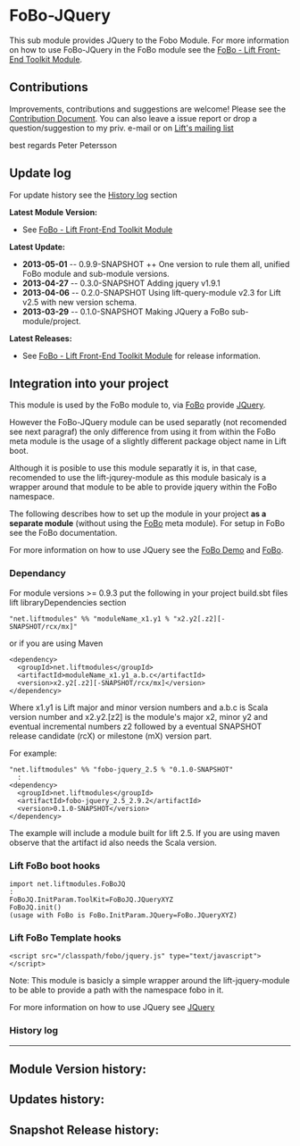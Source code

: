 FoBo-JQuery
=========================

This sub module provides JQuery to the Fobo Module.
For more information on how to use FoBo-JQuery in the FoBo module see the [FoBo - Lift Front-End Toolkit Module](https://github.com/karma4u101/FoBo).

Contributions
------
Improvements, contributions and suggestions are welcome! Please see the [Contribution Document](https://github.com/karma4u101/FoBo/blob/master/CONTRIBUTING.md). You can also leave a issue report or drop a question/suggestion to my priv. e-mail or on [Lift's mailing list](http://groups.google.com/group/liftweb/) 

best regards 
Peter Petersson 

Update log
----------

For update history see the [History log](https://github.com/karma4u101/FoBo/tree/master/Foundation#history-log) section

**Latest Module Version:**
- See [FoBo - Lift Front-End Toolkit Module](https://github.com/karma4u101/FoBo) 

**Latest Update:**
- **2013-05-01** -- 0.9.9-SNAPSHOT ++ One version to rule them all, unified FoBo module and sub-module versions.
- **2013-04-27** -- 0.3.0-SNAPSHOT Adding jquery v1.9.1
- **2013-04-06** -- 0.2.0-SNAPSHOT Using lift-query-module v2.3 for Lift v2.5 with new version schema.
- **2013-03-29** -- 0.1.0-SNAPSHOT Making JQuery a FoBo sub-module/project.

**Latest Releases:**
- See [FoBo - Lift Front-End Toolkit Module](https://github.com/karma4u101/FoBo) for release information.



Integration into your project 
-------------------------------

This module is used by the FoBo module to, via [FoBo](https://github.com/karma4u101/FoBo/blob/master/README.md) provide [JQuery](http://jquery.com/). 

However the FoBo-JQuery module can be used separatly (not recomended see next paragraf) the only difference from using it from within the FoBo meta module is the usage of a slightly different package object name in Lift boot. 

Although it is posible to use this module separatly it is, in that case, recomended to use the lift-jqurey-module as this module basicaly is a wrapper around that module to be able to provide jquery within the FoBo namespace. 

The following describes how to set up the module in your project **as a separate module** (without using the [FoBo](https://github.com/karma4u101/FoBo/blob/master/README.md) meta module). For setup in FoBo see the FoBo documentation.

For more information on how to use JQuery see the [FoBo Demo](http://www.media4u101.se/fobo-lift-template-demo/) and [FoBo](https://github.com/karma4u101/FoBo/blob/master/README.md).  


### Dependancy

For module versions >= 0.9.3 put the following in your project build.sbt files lift libraryDependencies section 

    "net.liftmodules" %% "moduleName_x1.y1 % "x2.y2[.z2][-SNAPSHOT/rcx/mx]"

or if you are using Maven

    <dependency>
      <groupId>net.liftmodules</groupId>
      <artifactId>moduleName_x1.y1_a.b.c</artifactId>
      <version>x2.y2[.z2][-SNAPSHOT/rcx/mx]</version>
    </dependency>

Where x1.y1 is Lift major and minor version numbers and a.b.c is Scala
version number and x2.y2.[z2] is the module's major x2, minor y2 and
eventual incremental numbers z2 followed by a eventual SNAPSHOT 
release candidate (rcX) or milestone (mX) version part.

For example:

    "net.liftmodules" %% "fobo-jquery_2.5 % "0.1.0-SNAPSHOT"
      :
    <dependency>
      <groupId>net.liftmodules</groupId>
      <artifactId>fobo-jquery_2.5_2.9.2</artifactId>
      <version>0.1.0-SNAPSHOT</version>
    </dependency>

The example will include a module built for lift 2.5. If you are using maven observe that the artifact id also needs the Scala version.

### Lift FoBo boot hooks

    import net.liftmodules.FoBoJQ 
    :
    FoBoJQ.InitParam.ToolKit=FoBoJQ.JQueryXYZ
    FoBoJQ.init()
    (usage with FoBo is FoBo.InitParam.JQuery=FoBo.JQueryXYZ)   

### Lift FoBo Template hooks

    <script src="/classpath/fobo/jquery.js" type="text/javascript"></script>
    
Note: This module is basicly a simple wrapper around the lift-jquery-module to be able to provide a path with the namespace fobo in it.

For more information on how to use JQuery see [JQuery](http://jquery.com/)


### History log
----------------

**Module Version history:**
-

**Updates history:**
- 

**Snapshot Release history:**
- 


